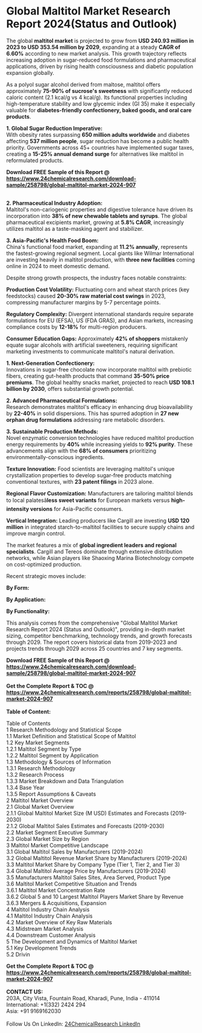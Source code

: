 <h1>Global Maltitol Market Research Report 2024(Status and Outlook)</h1><p>The global <strong>maltitol market</strong> is projected to grow from <strong>USD 240.93 million in 2023 to USD 353.54 million by 2029</strong>, expanding at a steady <strong>CAGR of 6.60%</strong> according to new market analysis. This growth trajectory reflects increasing adoption in sugar-reduced food formulations and pharmaceutical applications, driven by rising health consciousness and diabetic population expansion globally.</p><p>As a polyol sugar alcohol derived from maltose, maltitol offers approximately <strong>75-90% of sucrose's sweetness</strong> with significantly reduced caloric content (2.1 kcal/g vs 4 kcal/g). Its functional properties including high-temperature stability and low glycemic index (GI 35) make it especially valuable for <strong>diabetes-friendly confectionery, baked goods, and oral care products</strong>.</p><p><strong>1. Global Sugar Reduction Imperative:</strong><br>
With obesity rates surpassing <strong>650 million adults worldwide</strong> and diabetes affecting <strong>537 million people</strong>, sugar reduction has become a public health priority. Governments across 45+ countries have implemented sugar taxes, creating a <strong>15-25% annual demand surge</strong> for alternatives like maltitol in reformulated products.</p><div><b>Download FREE Sample of this Report @ 
            <a href="https://www.24chemicalresearch.com/download-sample/258798/global-maltitol-market-2024-907">
            https://www.24chemicalresearch.com/download-sample/258798/global-maltitol-market-2024-907</a></b></div><br><p><strong>2. Pharmaceutical Industry Adoption:</strong><br>
Maltitol's non-cariogenic properties and digestive tolerance have driven its incorporation into <strong>38% of new chewable tablets and syrups</strong>. The global pharmaceutical excipients market, growing at <strong>5.8% CAGR</strong>, increasingly utilizes maltitol as a taste-masking agent and stabilizer.</p><p><strong>3. Asia-Pacific's Health Food Boom:</strong><br>
China's functional food market, expanding at <strong>11.2% annually</strong>, represents the fastest-growing regional segment. Local giants like Wilmar International are investing heavily in maltitol production, with <strong>three new facilities</strong> coming online in 2024 to meet domestic demand.</p><p>Despite strong growth prospects, the industry faces notable constraints:</p><p><strong>Production Cost Volatility:</strong> Fluctuating corn and wheat starch prices (key feedstocks) caused <strong>20-30% raw material cost swings</strong> in 2023, compressing manufacturer margins by 5-7 percentage points.</p><p><strong>Regulatory Complexity:</strong> Divergent international standards require separate formulations for EU (EFSA), US (FDA GRAS), and Asian markets, increasing compliance costs by <strong>12-18%</strong> for multi-region producers.</p><p><strong>Consumer Education Gaps:</strong> Approximately <strong>42% of shoppers</strong> mistakenly equate sugar alcohols with artificial sweeteners, requiring significant marketing investments to communicate maltitol's natural derivation.</p><p><strong>1. Next-Generation Confectionery:</strong><br>
Innovations in sugar-free chocolate now incorporate maltitol with prebiotic fibers, creating gut-health products that command <strong>35-50% price premiums</strong>. The global healthy snacks market, projected to reach <strong>USD 108.1 billion by 2030</strong>, offers substantial growth potential.</p><p><strong>2. Advanced Pharmaceutical Formulations:</strong><br>
Research demonstrates maltitol's efficacy in enhancing drug bioavailability by <strong>22-40%</strong> in solid dispersions. This has spurred adoption in <strong>27 new orphan drug formulations</strong> addressing rare metabolic disorders.</p><p><strong>3. Sustainable Production Methods:</strong><br>
Novel enzymatic conversion technologies have reduced maltitol production energy requirements by <strong>40%</strong> while increasing yields to <strong>92% purity</strong>. These advancements align with the <strong>68% of consumers</strong> prioritizing environmentally-conscious ingredients.</p><p><strong>Texture Innovation:</strong> Food scientists are leveraging maltitol's unique crystallization properties to develop sugar-free products matching conventional textures, with <strong>23 patent filings</strong> in 2023 alone.</p><p><strong>Regional Flavor Customization:</strong> Manufacturers are tailoring maltitol blends to local palatesâ<strong>less sweet variants</strong> for European markets versus <strong>high-intensity versions</strong> for Asia-Pacific consumers.</p><p><strong>Vertical Integration:</strong> Leading producers like Cargill are investing <strong>USD 120 million</strong> in integrated starch-to-maltitol facilities to secure supply chains and improve margin control.</p><p>The market features a mix of <strong>global ingredient leaders and regional specialists</strong>. Cargill and Tereos dominate through extensive distribution networks, while Asian players like Shaoxing Marina Biotechnology compete on cost-optimized production.</p><p>Recent strategic moves include:</p><p><strong>By Form:</strong></p><p><strong>By Application:</strong></p><p><strong>By Functionality:</strong></p><p>This analysis comes from the comprehensive "Global Maltitol Market Research Report 2024 (Status and Outlook)", providing in-depth market sizing, competitor benchmarking, technology trends, and growth forecasts through 2029. The report covers historical data from 2019-2023 and projects trends through 2029 across 25 countries and 7 key segments.</p><div><b>Download FREE Sample of this Report @ 
            <a href="https://www.24chemicalresearch.com/download-sample/258798/global-maltitol-market-2024-907">
            https://www.24chemicalresearch.com/download-sample/258798/global-maltitol-market-2024-907</a></b></div><br><div><b>Get the Complete Report & TOC @ 
            <a href="https://www.24chemicalresearch.com/reports/258798/global-maltitol-market-2024-907">
            https://www.24chemicalresearch.com/reports/258798/global-maltitol-market-2024-907</a></b></div><br>
            <b>Table of Content:</b><p>Table of Contents<br />
1 Research Methodology and Statistical Scope<br />
1.1 Market Definition and Statistical Scope of Maltitol<br />
1.2 Key Market Segments<br />
1.2.1 Maltitol Segment by Type<br />
1.2.2 Maltitol Segment by Application<br />
1.3 Methodology & Sources of Information<br />
1.3.1 Research Methodology<br />
1.3.2 Research Process<br />
1.3.3 Market Breakdown and Data Triangulation<br />
1.3.4 Base Year<br />
1.3.5 Report Assumptions & Caveats<br />
2 Maltitol Market Overview<br />
2.1 Global Market Overview<br />
2.1.1 Global Maltitol Market Size (M USD) Estimates and Forecasts (2019-2030)<br />
2.1.2 Global Maltitol Sales Estimates and Forecasts (2019-2030)<br />
2.2 Market Segment Executive Summary<br />
2.3 Global Market Size by Region<br />
3 Maltitol Market Competitive Landscape<br />
3.1 Global Maltitol Sales by Manufacturers (2019-2024)<br />
3.2 Global Maltitol Revenue Market Share by Manufacturers (2019-2024)<br />
3.3 Maltitol Market Share by Company Type (Tier 1, Tier 2, and Tier 3)<br />
3.4 Global Maltitol Average Price by Manufacturers (2019-2024)<br />
3.5 Manufacturers Maltitol Sales Sites, Area Served, Product Type<br />
3.6 Maltitol Market Competitive Situation and Trends<br />
3.6.1 Maltitol Market Concentration Rate<br />
3.6.2 Global 5 and 10 Largest Maltitol Players Market Share by Revenue<br />
3.6.3 Mergers & Acquisitions, Expansion<br />
4 Maltitol Industry Chain Analysis<br />
4.1 Maltitol Industry Chain Analysis<br />
4.2 Market Overview of Key Raw Materials<br />
4.3 Midstream Market Analysis<br />
4.4 Downstream Customer Analysis<br />
5 The Development and Dynamics of Maltitol Market <br />
5.1 Key Development Trends<br />
5.2 Drivin</p><div><b>Get the Complete Report & TOC @ 
            <a href="https://www.24chemicalresearch.com/reports/258798/global-maltitol-market-2024-907">
            https://www.24chemicalresearch.com/reports/258798/global-maltitol-market-2024-907</a></b></div><br><b>CONTACT US:</b><br>
            203A, City Vista, Fountain Road, Kharadi, Pune, India - 411014<br>
            International: +1(332) 2424 294<br>
            Asia: +91 9169162030 <br><br>
            Follow Us On LinkedIn: <a href="https://www.linkedin.com/company/24chemicalresearch/">24ChemicalResearch LinkedIn</a>